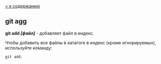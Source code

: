 [< к содержанию](./readme.md)

## git agg

**git add *[файл]*** - добавляет файл в индекс.

Чтобы добавить все файлы в катагоге в индекс (кроме игнорируемых), используйте команду: 

````bash=
git add.
````


[def]: ./readme.md
